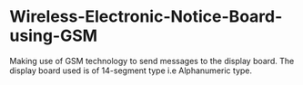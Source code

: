 # Wireless-Electronic-Notice-Board-using-GSM
Making use of GSM technology to send messages to the display board. The display board used is of 14-segment type i.e Alphanumeric type.  
